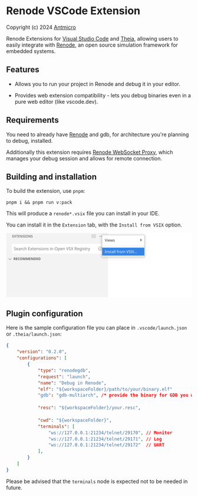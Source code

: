 # Renode VSCode Extension

Copyright (c) 2024 [Antmicro](https://antmicro.com)

Renode Extensions for [Visual Studio Code](https://code.visualstudio.com/) and [Theia](https://theia-ide.org), allowing users to easily integrate with [Renode](https://renode.io), an open source simulation framework for embedded systems.

## Features

- Allows you to run your project in Renode and debug it in your editor.

- Provides web extension compatibility - lets you debug binaries even in a pure web editor (like vscode.dev).

## Requirements

You need to already have [Renode](https://github.com/renode/renode) and gdb, for architecture you're planning to debug, installed.

Additionally this extension requires [Renode WebSocket Proxy](https://github.com/antmicro/renode-ws-proxy), which manages your debug session and allows for remote connection.

## Building and installation

To build the extension, use `pnpm`:

```
pnpm i && pnpm run v:pack
```

This will produce a `renode*.vsix` file you can install in your IDE.

You can install it in the `Extension` tab, with the `Install from VSIX` option.

![Install from VSIX](img/vsix.png)

## Plugin configuration

Here is the sample configuration file you can place in `.vscode/launch.json` or `.theia/launch.json`:

```json
{
    "version": "0.2.0",
    "configurations": [
        {
            "type": "renodegdb",
            "request": "launch",
            "name": "Debug in Renode",
            "elf": "${workspaceFolder}/path/to/your/binary.elf"
            "gdb": "gdb-multiarch", /* provide the binary for GDB you would like to use */

            "resc": "${workspaceFolder}/your.resc",

            "cwd": "${workspaceFolder}",
            "terminals": [
                "ws://127.0.0.1:21234/telnet/29170", // Monitor
                "ws://127.0.0.1:21234/telnet/29171", // Log
                "ws://127.0.0.1:21234/telnet/29172"  // UART
            ],
        }
    ]
}

```

Please be advised that the `terminals` node is expected not to be needed in future.
